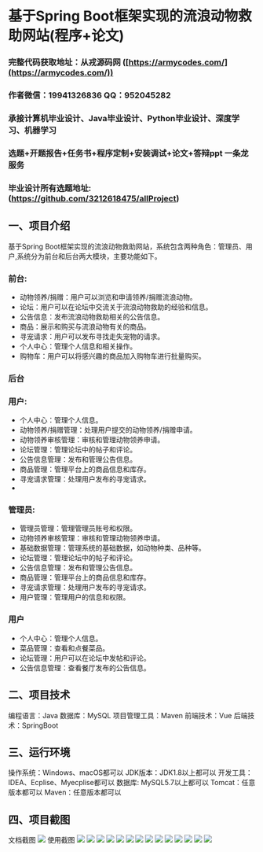 基于Spring Boot框架实现的流浪动物救助网站(程序+论文)
=
###  完整代码获取地址：从戎源码网 ([https://armycodes.com/](https://armycodes.com/))
###  作者微信：19941326836  QQ：952045282 
###  承接计算机毕业设计、Java毕业设计、Python毕业设计、深度学习、机器学习
###  选题+开题报告+任务书+程序定制+安装调试+论文+答辩ppt 一条龙服务
###  毕业设计所有选题地址:(https://github.com/3212618475/allProject)


一、项目介绍
---
基于Spring Boot框架实现的流浪动物救助网站，系统包含两种角色：管理员、用户,系统分为前台和后台两大模块，主要功能如下。


### 前台:
- 动物领养/捐赠：用户可以浏览和申请领养/捐赠流浪动物。
- 论坛：用户可以在论坛中交流关于流浪动物救助的经验和信息。
- 公告信息：发布流浪动物救助相关的公告信息。
- 商品：展示和购买与流浪动物有关的商品。
- 寻宠请求：用户可以发布寻找走失宠物的请求。
- 个人中心：管理个人信息和相关操作。
- 购物车：用户可以将感兴趣的商品加入购物车进行批量购买。

 
### 后台
### 用户:
  - 个人中心：管理个人信息。
  - 动物领养/捐赠管理：处理用户提交的动物领养/捐赠申请。
  - 动物领养审核管理：审核和管理动物领养申请。
  - 论坛管理：管理论坛中的帖子和评论。
  - 公告信息管理：发布和管理公告信息。
  - 商品管理：管理平台上的商品信息和库存。
  - 寻宠请求管理：处理用户发布的寻宠请求。
  - 
### 管理员:
  - 管理员管理：管理管理员账号和权限。
  - 动物领养审核管理：审核和管理动物领养申请。
  - 基础数据管理：管理系统的基础数据，如动物种类、品种等。
  - 论坛管理：管理论坛中的帖子和评论。
  - 公告信息管理：发布和管理公告信息。
  - 商品管理：管理平台上的商品信息和库存。
  - 寻宠请求管理：处理用户发布的寻宠请求。
  - 用户管理：管理用户的信息和权限。


### 用户
  - 个人中心：管理个人信息。
  - 菜品管理：查看和点餐菜品。
  - 论坛管理：用户可以在论坛中发帖和评论。
  - 公告信息管理：查看餐厅发布的公告信息。

  
二、项目技术
---
编程语言：Java
数据库：MySQL
项目管理工具：Maven
前端技术：Vue
后端技术：SpringBoot

三、运行环境
---
操作系统：Windows、macOS都可以
JDK版本：JDK1.8以上都可以
开发工具：IDEA、Ecplise、Myecplise都可以
数据库: MySQL5.7以上都可以
Tomcat：任意版本都可以
Maven：任意版本都可以

四、项目截图
---
文档截图
![](limage/2.png)
使用截图
![](image/1.png)
![](image/2.png)
![](image/3.png)
![](image/4.png)
![](image/5.png)
![](image/6.png)
![](image/7.png)
![](image/8.png)
![](image/9.png)
![](image/10.png)
![](image/11.png)
![](image/12.png)
![](image/13.png)
![](image/14.png)
